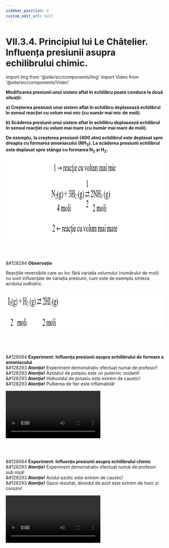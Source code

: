 ```yaml
---
sidebar_position: 4
custom_edit_url: null
---
```


# VII.3.4. Principiul lui Le Châtelier. Influența presiunii asupra echilibrului chimic.





import Img from '@site/src/components/Img'
import Video from '@site/src/components/Video'




<div class="alert alert--primary" role="alert">


**Modificarea presiunii unui sistem aflat în echilibru poate conduce la două situații:**

**a) Creșterea presiunii unui sistem aflat în echilibru deplasează echilibrul în sensul reacției cu volum mai mic (cu număr mai mic de moli).**

**b) Scăderea presiunii unui sistem aflat în echilibru deplasează echilibrul în sensul reacției cu volum mai mare (cu număr mai mare de moli).**




**De exemplu, la creșterea presiunii (400 atm) echilibrul este deplasat spre dreapta cu formarea amoniacului (NH<sub>3</sub>). La scăderea presiunii echilibrul este deplasat spre stânga cu formarea N<sub>2</sub> și H<sub>2</sub>.**




<Img className="img-responsive4" src="chimie/clasa9/capitolul7/VII-3-4-principiul-lui-le-chatelier-influenta-presiunii-asupra-echilibrului-chimic-poza1-influenta-presiunii.png" width="1000" height="259" lazy={false} />



</div>


<br></br>





<div class="alert alert--secondary" role="alert">

&#128294 **Observație**

Reacțiile reversibile care au loc fără variația volumului (numărului de moli) nu sunt influențate de variația presiunii, cum este de exemplu sinteza acidului iodhidric.




<Img className="img-responsive4" src="chimie/clasa9/capitolul7/VII-3-4-principiul-lui-le-chatelier-influenta-presiunii-asupra-echilibrului-chimic-poza2-exemplu-de-reactie-influentata-de-variatia-presiunii.png" width="1000" height="136" lazy={false} />



</div>


<br></br>


<div class="alert alert--success" role="alert">

&#128064 **Experiment: Influența presiunii asupra echilibrului de formare a amoniacului**   
&#128293 **Atenție!** Experiment demonstrativ efectuat numai de profesor!   
&#128293 **Atenție!** Azotatul de potasiu este un puternic oxidant!    
&#128293 **Atenție!** Hidroxidul de potasiu este extrem de caustic!   
&#128293 **Atenție!** Pulberea de fier este inflamabilă!



<Video src="https://www.youtube.com/embed/RdWzxw3uebI" lazy={false} />


**Materiale necesare:**   
Pulbere de Fe, KNO<sub>3</sub>, KOH, HCl concentrat, apă distilată, eprubete, clește de lemn, pahar Berzelius, balon cotat cu capac, gheață, spirtieră, chibrit, baghetă, dop de plută perforat prevăzut cu furtun.


<br></br>


**Mod de lucru:**
- Într-o eprubetă amestecă 20 de părți pilitură de fier și o parte azotat de potasiu.
- Încălzește cu grijă eprubeta în flacăra unei spirtiere, până apare o mică incandescență în amestec. Reacția este extrem de exotermă și trebuie încălzită numai până se declanșează.
- Introdu un băț de chibrit aprins la gura eprubetei.
- Ce observi?
  > _Din cauza degajării de azot chibritul se stinge, deoarece azotul nu arde și nu întreține arderea._

**6KNO<sub>3</sub> + 10Fe → 3K<sub>2</sub>O + 5Fe<sub>2</sub>O<sub>3</sub> + 3N<sub>2</sub> ↑**


- Într-o eprubetă amestecă 20 de părți pilitură de fier și o parte hidroxid de potasiu.
- Adaugă câteva picături de apă.
- Încălzește cu grijă eprubeta în flacăra unei spirtiere.
- Introdu un băț de chibrit aprins la gura eprubetei.
- Ce observi?
  > _Hidrogenul degajat face poc!, deoarece în amestec cu oxigenul din aer este exploziv._
  
**2KOH +  2Fe + 2H<sub>2</sub>O → 2KFeO<sub>2</sub> + 3H<sub>2</sub> ↑**





- Amestecă părți egale din cele două amestecuri și pune-le într-o eprubetă, închisă cu un dop perforat cu tub.
- Încălzește cu grijă eprubeta în flacăra unei spirtiere, până apare o mică incandescență în amestec. Reacția este extrem de exotermă și trebuie încălzită numai până se declanșează.
- Adu la gura furtunașului o baghetă înmuiată în HCl concentrat.
- Ce observi?
  > _Se formează un fum alb de clorură de amoniu._ 



<br></br>


**Azotul și hidrogenul format, prin încălzire s-au combinat (fierul are rol și de catalizator), formând amoniac.**   

**2N<sub>2</sub> + 3H<sub>2</sub> ⇄ 2NH<sub>3</sub> ↑**    

**La creșterea temperaturii, crește și presiunea amestecului de azot și hidrogen. Prin urmare, la creșterea presiunii echilibrul este deplasat spre dreapta cu formarea amoniacului (NH<sub>3</sub>), deoarece este favorizată reacția cu volum mai mic (cu număr mai mic de moli).**




<Img className="img-responsive4" src="chimie/clasa9/capitolul7/VII-3-4-principiul-lui-le-chatelier-influenta-presiunii-asupra-echilibrului-chimic-poza3-experiment1-influenta-presiunii-deplasare-echilibru-spre-dreapta.png" width="1000" height="277" />

<br></br>
<br></br>


**Reacția globală este:**   
**3KOH + 4Fe + KNO<sub>3</sub> → 4FeO + 2K<sub>2</sub>O + NH<sub>3</sub> ↑**

**Amoniacul reacționează cu acidul clorhidric cu formarea clorurii de amoniu (fumul alb).**   
**NH<sub>3</sub> + HCl → NH<sub>4</sub>Cl ↑**



- Colectează amoniacul format într-un balon cotat prin intermediul unui furtun de cauciuc. 
- Astupă apoi balonul cotat cu amoniac și introdu-l într-un pahar Berzelius cu apă cu gheață pentru a-i scădea temperatura și presiunea. 
- Verifică natura gazului din balon cu un băț de chibrit aprins și cu o baghetă înmuiată în acid clorhidric concentrat. 
- Ce observi ?
  > _La apropierea baghetei cu HCl de gura balonului nu se mai formează fumul alb. Chibritul aprins la gura eprubetei se stinge._ 



**La scăderea temperaturii amoniacului gazos din balon scade și presiunea acestuia. Conform principiului lui Le Châtelier, la scăderea presiunii echilibrul este deplasat spre stânga cu formarea N<sub>2</sub> și H<sub>2</sub>. Scăderea presiunii unui sistem aflat în echilibru deplasează echilibrul în sensul reacției cu volum mai mare (cu număr mai mare de moli).**




<Img className="img-responsive4" src="chimie/clasa9/capitolul7/VII-3-4-principiul-lui-le-chatelier-influenta-presiunii-asupra-echilibrului-chimic-poza4-experiment1-influenta-presiunii-deplasare-echilibru-spre-stanga.png" width="1000" height="265" />





</div>




<br></br>





<div class="alert alert--success" role="alert">

&#128064 **Experiment: Influența presiunii asupra echilibrului chimic**   
&#128293 **Atenție!** Experiment demonstrativ efectuat numai de profesor sub nișă!   
&#128293 **Atenție!** Acidul azotic este extrem de caustic!   
&#128293 **Atenție!** Gazul rezultat, dioxidul de azot este extrem de toxic și coroziv!




<Video src="https://www.youtube.com/embed/0RxhNMARqQY" />


**Materiale necesare:**   
Cu, HNO<sub>3</sub> conc., balon cotat, dop de vată, seringă, spirtieră, patent.


<br></br>


**Mod de lucru:**   
- Într-un balon cotat pune o granulă de cupru. Adaugă acid azotic concentrat și astupă balonul cu un dop de vată.
- Ce observi?
  > Se observă degajarea unui gaz brun de NO<sub>2</sub>.

3Cu + 8HNO<sub>3</sub> = 3Cu(NO<sub>3</sub>)<sub>2</sub> + 4H<sub>2</sub>O + 2NO↑ 

2NO + O<sub>2</sub> = 2NO<sub>2</sub> ↑

- Trage din balon cu o seringă gazul brun de hipoazotită (NO<sub>2</sub>). 
- Încălzește în flacăra spirtierei vârful seringii până se înmoaie puțin plasticul și apoi, cu ajutorul unui patent, turtește plasticul pentru a etanșeiza gazul din seringă.  
- Deplasează pistonul seringii în jos pentru a micșora volumul gazului și a-i crește presiunea. 
- Ce observi?
  > Inițial gazul își intensifică culoarea brună datorită creșterii concentrației NO<sub>2</sub>. Apoi se observă decolorarea gazului brun.
  > La creșterea presiunii este favorizată reacția de dimerizare, echilibrul fiind deplasat spre transformarea dioxidului de azot (gaz brun) în tetraoxidului de diazot (N<sub>2</sub>O<sub>4</sub>), gaz incolor.
  > Creșterea presiunii unui sistem aflat în echilibru deplasează echilibrul în sensul reacției cu volum mai mic (cu număr mai mic de moli).



<Img className="img-responsive4" src="chimie/clasa9/capitolul7/VII-3-4-principiul-lui-le-chatelier-influenta-presiunii-asupra-echilibrului-chimic-poza5-experiment2-influenta-presiunii-deplasare-echilibru-spre-dreapta.png" width="1000" height="252" />


<br></br>
<br></br>



- Deplasează pistonul seringii în sus pentru a mări volumul gazului și a-i scădea presiunea. 
- Ce observi?
  > Inițial gazul se decolorează și mai mult datorită scăderii concentrației N2O4. După un timp se observă colorarea gazului în brun.
  > La scăderea presiunii este favorizată reacția de formare a dioxidului de azot, echilibrul fiind deplasat spre transformarea tetraoxidului de diazot (N<sub>2</sub>O<sub>4</sub>), gaz incolor, în hipoazotită (NO<sub>2</sub>), gaz brun.
  > Scăderea presiunii unui sistem aflat în echilibru deplasează echilibrul în sensul reacției cu volum mai mare (cu număr mai mare de moli).


<Img className="img-responsive4" src="chimie/clasa9/capitolul7/VII-3-4-principiul-lui-le-chatelier-influenta-presiunii-asupra-echilibrului-chimic-poza6-experiment2-influenta-presiunii-deplasare-echilibru-spre-stanga.png" width="1000" height="270" />



</div>

